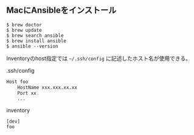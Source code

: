 ## MacにAnsibleをインストール

```
$ brew doctor
$ brew update
$ brew search ansible
$ brew install ansible
$ ansible --version
```

Inventoryのhost指定では `~/.ssh/config` に記述したホスト名が使用できる。

.ssh/config

```sh
Host foo
    HostName xxx.xxx.xx.xx
    Port xx
    ...
```

inventory

```
[dev]
foo
```